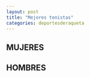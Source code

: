 ```yaml
---
layout: post
title: "Mejores tenistas"
categories: deportesderaqueta
---
```

## MUJERES

## HOMBRES
